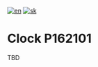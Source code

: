 [![en](https://img.shields.io/badge/lang-en-green.svg)](README.en.md)
[![sk](https://img.shields.io/badge/lang-sk-red.svg)](README.md)

# Clock P162101
TBD